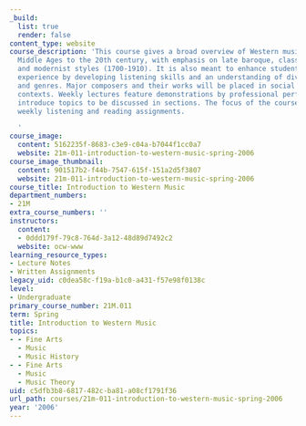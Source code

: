 ```yaml
---
_build:
  list: true
  render: false
content_type: website
course_description: 'This course gives a broad overview of Western music from the
  Middle Ages to the 20th century, with emphasis on late baroque, classical, romantic,
  and modernist styles (1700-1910). It is also meant to enhance students'' musical
  experience by developing listening skills and an understanding of diverse forms
  and genres. Major composers and their works will be placed in social and cultural
  contexts. Weekly lectures feature demonstrations by professional performers, and
  introduce topics to be discussed in sections. The focus of the course is on the
  weekly listening and reading assignments.

  '
course_image:
  content: 5162235f-8683-c3e9-c04a-b7044f1cc0a7
  website: 21m-011-introduction-to-western-music-spring-2006
course_image_thumbnail:
  content: 901517b2-f44b-7547-615f-151a2d5f3807
  website: 21m-011-introduction-to-western-music-spring-2006
course_title: Introduction to Western Music
department_numbers:
- 21M
extra_course_numbers: ''
instructors:
  content:
  - 0ddd179f-79c8-764d-3a12-48d89d7492c2
  website: ocw-www
learning_resource_types:
- Lecture Notes
- Written Assignments
legacy_uid: c0dea58c-f19a-b1c0-a431-f57e98f0138c
level:
- Undergraduate
primary_course_number: 21M.011
term: Spring
title: Introduction to Western Music
topics:
- - Fine Arts
  - Music
  - Music History
- - Fine Arts
  - Music
  - Music Theory
uid: c5dfb3b8-6817-482c-ba81-a08cf1791f36
url_path: courses/21m-011-introduction-to-western-music-spring-2006
year: '2006'
---
```

